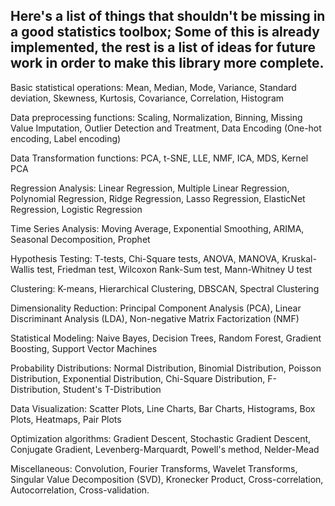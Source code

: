 ## Here's a list of things that shouldn't be missing in a good statistics toolbox; Some of this is already implemented, the rest is a list of ideas for future work in order to make this library more complete.

Basic statistical operations: Mean, Median, Mode, Variance, Standard deviation, Skewness, Kurtosis, Covariance, Correlation, Histogram

Data preprocessing functions: Scaling, Normalization, Binning, Missing Value Imputation, Outlier Detection and Treatment, Data Encoding (One-hot encoding, Label encoding)

Data Transformation functions: PCA, t-SNE, LLE, NMF, ICA, MDS, Kernel PCA

Regression Analysis: Linear Regression, Multiple Linear Regression, Polynomial Regression, Ridge Regression, Lasso Regression, ElasticNet Regression, Logistic Regression

Time Series Analysis: Moving Average, Exponential Smoothing, ARIMA, Seasonal Decomposition, Prophet

Hypothesis Testing: T-tests, Chi-Square tests, ANOVA, MANOVA, Kruskal-Wallis test, Friedman test, Wilcoxon Rank-Sum test, Mann-Whitney U test

Clustering: K-means, Hierarchical Clustering, DBSCAN, Spectral Clustering

Dimensionality Reduction: Principal Component Analysis (PCA), Linear Discriminant Analysis (LDA), Non-negative Matrix Factorization (NMF)

Statistical Modeling: Naive Bayes, Decision Trees, Random Forest, Gradient Boosting, Support Vector Machines

Probability Distributions: Normal Distribution, Binomial Distribution, Poisson Distribution, Exponential Distribution, Chi-Square Distribution, F-Distribution, Student's T-Distribution

Data Visualization: Scatter Plots, Line Charts, Bar Charts, Histograms, Box Plots, Heatmaps, Pair Plots

Optimization algorithms: Gradient Descent, Stochastic Gradient Descent, Conjugate Gradient, Levenberg-Marquardt, Powell's method, Nelder-Mead

Miscellaneous: Convolution, Fourier Transforms, Wavelet Transforms, Singular Value Decomposition (SVD), Kronecker Product, Cross-correlation, Autocorrelation, Cross-validation.